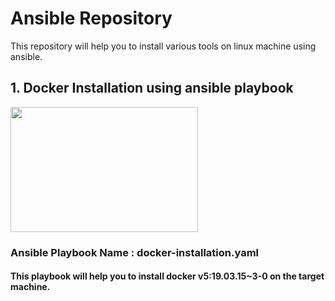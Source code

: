 # Ansible Repository
This repository will help you to install various tools on linux machine using ansible.

## 1. Docker Installation using ansible playbook

<img height=200 width=300 src="https://www.docker.com/sites/default/files/d8/styles/role_icon/public/2019-07/Moby-logo.png?itok=sYH_JEaJ"/>

### Ansible Playbook Name : docker-installation.yaml
#### This playbook will help you to install docker v5:19.03.15~3-0 on the target machine.
